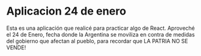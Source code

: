 # Aplicacion 24 de enero

Esta es una aplicación que realicé para practicar algo de React. 
Aproveché el 24 de Enero, fecha donde la Argentina se moviliza en contra de
medidas del gobierno que afectan al pueblo, para recordar que LA PATRIA NO SE VENDE!

